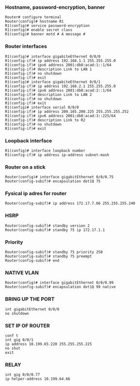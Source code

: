 ### Hostname, password-encryption, banner

```
Router# configure terminal
Router(config)# hostname R1
R1(config)# service password-encryption
R1(config)# enable secret class
R1(config)# banner motd # A message #
```

### Router interfaces

```
R1(config)# interface gigabiteEthernet 0/0/0
R1(config-if)# ip address 192.168.1.1 255.255.255.0
R1(config-if)# ipv6 address 2001:db8:acad:1::1/64
R1(config-if)# description Link to LAN 1
R1(config-if)# no shutdown
R1(config-if)# exit
R1(config)# interface gigabiteEthernet 0/0/1
R1(config-if)# ip address 192.168.2.1 255.255.255.0
R1(config-if)# ipv6 address 2001:db8:acad:2::1/64
R1(config-if)# description Link to LAN 2
R1(config-if)# no shutdown
R1(config-if)# exit
R1(config)# interface serial 0/0/0
R1(config-if)# ip address 209.165.200.225 255.255.255.252
R1(config-if)# ipv6 address 2001:db8:acad:3::225/64
R1(config-if)# description Link to R2
R1(config-if)# no shutdown
R1(config-if)# exit
```

### Loopback interface

```
R1(config)# interface loopback number 
R1(config-if)# ip address ip-address subnet-mask 
```

### Router on a stick

```
Router(config)# interface gigabitEthernet 0/0/0.75
Router(config-subif)# encapsulation dot1Q 75
```

### Fysical ip adres for router

```
Router(config-subif)# ip address 172.17.7.66 255.255.255.240
```

### HSRP

```
Router(config-subif)# standby version 2
Router(config-subif)# standby 75 ip 172.17.1.1
```

### Priority

```
Router(config-subif)# standby 75 priority 250
Router(config-subif)# standby 75 preempt
Router(config-subif)# end
```

### NATIVE VLAN

```
Router(config)# interface gigabitEthernet 0/0/0.99
Router(config-subif)# encapsulation dot1Q 99 native
```
### BRING UP THE PORT

```
int gigabitEthernet 0/0/0
no shutdown
```
### SET IP OF ROUTER

```
conf t
int gig 0/0/1
ip address 10.199.65.220 255.255.255.225
no shut
exit
```
### RELAY

```
int gig 0/0/0.77
ip helper-address 10.199.64.66
```


